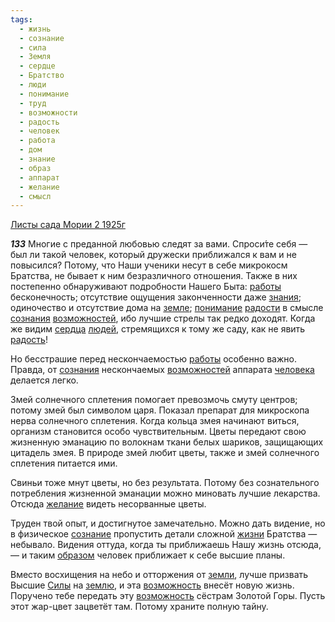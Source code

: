 ```yaml
---
tags:
  - жизнь
  - сознание
  - сила
  - Земля
  - сердце
  - Братство
  - люди
  - понимание
  - труд
  - возможности
  - радость
  - человек
  - работа
  - дом
  - знание
  - образ
  - аппарат
  - желание
  - смысл
---
```


[Листы сада Мории 2 1925г](https://127.0.0.1:4002/agni/1925)

___133___
Многие с преданной любовью следят за вами. Спроси́те себя — был ли такой человек, который дружески приближался к вам и не повысился? Потому, что Наши ученики несут в себе микрокосм Братства, не бывает к ним безразличного отношения. Также в них постепенно обнаруживают подробности Нашего Быта: [работы](../../../tags/#работа) бесконечность; отсутствие ощущения законченности даже [знания](../../../tags/#[знание](../../../tags/#знание)); одиночество и отсутствие дома на [земле](../../../tags/#Земля); [понимание](../../../tags/#понимание) [радости](../../../tags/#[радость](../../../tags/#радость)) в смысле [сознания](../../../tags/#[сознание](../../../tags/#сознание)) [возможностей](../../../tags/#возможности), ибо лучшие стрелы так редко доходят. Когда же видим [сердца](../../../tags/#сердце) [людей](../../../tags/#люди), стремящихся к тому же саду, как не явить [радость](../../../tags/#радость)!   

Но бесстрашие перед нескончаемостью [работы](../../../tags/#работа) особенно важно. Правда, от [сознания](../../../tags/#[сознание](../../../tags/#сознание)) нескончаемых [возможностей](../../../tags/#возможности) аппарата [человека](../../../tags/#человек) делается легко.   

Змей солнечного сплетения помогает превозмочь смуту центров; потому змей был символом царя. Показал препарат для микроскопа нерва солнечного сплетения. Когда кольца змея начинают виться, организм становится особо чувствительным. Цветы передают свою жизненную эманацию по волокнам ткани белых шариков, защищающих цитадель змея. В природе змей любит цветы, также и змей солнечного сплетения питается ими.   

Свиньи тоже мнут цветы, но без результата. Потому без сознательного потребления жизненной эманации можно миновать лучшие лекарства. Отсюда [желание](../../../tags/#желание) видеть несорванные цветы.   

Труден твой опыт, и достигнутое замечательно. Можно дать видение, но в физическое [сознание](../../../tags/#сознание) пропустить детали сложной [жизни](../../../tags/#жизнь) Братства — небывало. Видения оттуда, когда ты приближаешь Нашу жизнь отсюда, — и таким [образом](../../../tags/#образ) человек приближает к себе высшие планы.   

Вместо восхищения на небо и отторжения от [земли](../../../tags/#Земля), лучше призвать Высшие [Силы](../../../tags/#сила) на [землю](../../../tags/#Земля), и эта [возможность](../../../tags/#возможности) внесёт новую жизнь. Поручено тебе передать эту [возможность](../../../tags/#возможности) сёстрам Золотой Горы. Пусть этот жар-цвет зацветёт там. Потому храните полную тайну.   

